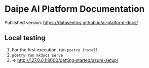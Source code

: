 # Daipe AI Platform Documentation

Published version: https://datasentics.github.io/ai-platform-docs/


## Local testing 

1. For the first execution, run `poetry install` 
2. `poetry run mkdocs serve`
3. -> http://127.0.0.1:8000/getting-started/azure-setup/

